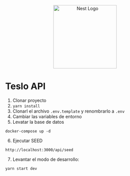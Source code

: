 <p align="center">
  <a href="http://nestjs.com/" target="blank"><img src="https://nestjs.com/img/logo-small.svg" width="200" alt="Nest Logo" /></a>
</p>

[circleci-image]: https://img.shields.io/circleci/build/github/nestjs/nest/master?token=abc123def456
[circleci-url]: https://circleci.com/gh/nestjs/nest

# Teslo API

1. Clonar proyecto
2. ```yarn install```
3. Clonarl el archivo ```.env.template``` y renombrarlo a ```.env```
4. Cambiar las variables de entorno
5. Levatar la base de datos
```
docker-compose up -d
```
6. Ejecutar SEED
```
http://localhost:3000/api/seed
```
7. Levantar el modo de desarrollo: 
``` 
yarn start dev 
```

